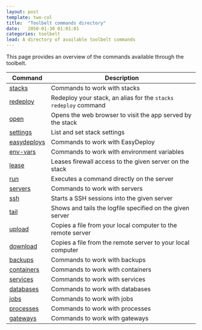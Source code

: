 ```yaml
---
layout: post
template: two-col
title:  "Toolbelt commands directory"
date:   2050-01-30 01:01:01
categories: toolbelt
lead: A directory of available toolbelt commands
---
```


This page provides an overview of the commands available through the toolbelt.

<table class='table table-bordered table-striped table-small'>
    <thead>
    <tr>
        <th align="center">Command</th>
        <th align="center">Description</th>
    </tr>
    </thead>
    <tbody>
	    <tr>
	        <td><a href="/toolbelt/toolbelt-stack-management">stacks</a></td>
	        <td>Commands to work with stacks</td>
	    </tr>
	    <tr>
	        <td><a href="/toolbelt/toolbelt-redeploy-command">redeploy</a></td>
	        <td>Redeploy your stack, an alias for the <code>stacks redeploy</code> command</td>
	    </tr>
	    <tr>
	        <td><a href="/toolbelt/toolbelt-open-command">open</a></td>
	        <td>Opens the web browser to visit the app served by the stack</td>
	    </tr>
	    <tr>
	        <td><a href="/toolbelt/toolbelt-settings-command">settings</a></td>
	        <td>List and set stack settings</td>
	    </tr>
	    <tr>
	        <td><a href="/toolbelt/toolbelt-easydeploy-commands">easydeploys</a></td>
	        <td>Commands to work with EasyDeploy</td>
	    </tr>
	    <tr>
	        <td><a href="/toolbelt/toolbelt-environment-variable-management">env-vars</a></td>
	        <td>Commands to work with environment variables</td>
	    </tr>
	    <tr>
	        <td><a href="/toolbelt/toolbelt-lease-management">lease</a></td>
	        <td>Leases firewall access to the given server on the stack</td>
	    </tr>
	    <tr>
	        <td><a href="/toolbelt/toolbelt-run-command">run</a></td>
	        <td>Executes a command directly on the server</td>
	    </tr>
	    <tr>
	        <td><a href="/toolbelt/toolbelt-server-management">servers</a></td>
	        <td>Commands to work with servers</td>
	    </tr>
	    <tr>
	        <td><a href="/toolbelt/toolbelt-ssh-to-servers">ssh</a></td>
	        <td>Starts a SSH sessions into the given server</td>
	    </tr>
	    <tr>
	        <td><a href="/toolbelt/toolbelt-tail-command">tail</a></td>
	        <td>Shows and tails the logfile specified on the given server</td>
	    </tr>
	    <tr>
	        <td><a href="/toolbelt/toolbelt-upload-command">upload</a></td>
	        <td>Copies a file from your local computer to the remote server</td>
	    </tr>
	    <tr>
	        <td><a href="/toolbelt/toolbelt-download-command">download</a></td>
	        <td>Copies a file from the remote server to your local computer</td>
	    </tr>
	    <tr>
	        <td><a href="/toolbelt/toolbelt-backup-management">backups</a></td>
	        <td>Commands to work with backups</td>
	    </tr>
	    <tr>
	        <td><a href="/toolbelt/toolbelt-container-management">containers</a></td>
	        <td>Commands to work with containers</td>
	    </tr>
	    <tr>
	        <td><a href="/toolbelt/toolbelt-service-management">services</a></td>	
	        <td>Commands to work with services</td>
	    </tr>
	    <tr>
	        <td><a href="/toolbelt/toolbelt-database-management">databases</a></td>
	        <td>Commands to work with databases</td>
	    </tr>
	    <tr>
	        <td><a href="/toolbelt/toolbelt-job-management">jobs</a></td>
	        <td>Commands to work with jobs</td>
	    </tr>
	    <tr>
	        <td><a href="/toolbelt/toolbelt-process-management">processes</a></td>
	        <td>Commands to work with processes</td>
	    </tr>
	    <tr>
	        <td><a href="/toolbelt/toolbelt-gateway-management">gateways</a></td>
	        <td>Commands to work with gateways</td>
	    </tr>
    </tbody>
</table>